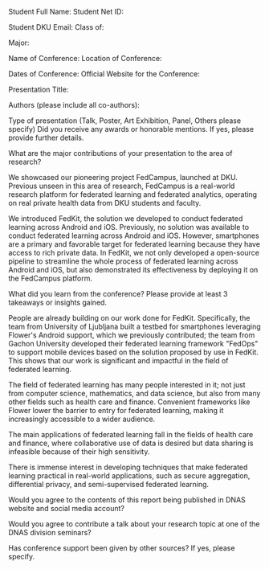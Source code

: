 Student Full Name:
Student Net ID:

Student DKU Email:
Class of:

Major:

Name of Conference:
Location of Conference:

Dates of Conference:
Official Website for the Conference:

Presentation Title:

Authors (please include all
co-authors):

Type of presentation (Talk, Poster, Art Exhibition, Panel,
Others please specify)
Did you receive any awards or honorable mentions. If yes,
please provide further details.

What are the major contributions of your
presentation to the area of research?

We showcased our pioneering project FedCampus, launched at DKU. Previous unseen in this area of research, FedCampus is a real-world research platform for federated learning and federated analytics, operating on real private health data from DKU students and faculty.

We introduced FedKit, the solution we developed to conduct federated learning across Android and iOS. Previously, no solution was available to conduct federated learning across Android and iOS. However, smartphones are a primary and favorable target for federated learning because they have access to rich private data. In FedKit, we not only developed a open-source pipeline to streamline the whole process of federated learning across Android and iOS, but also demonstrated its effectiveness by deploying it on the FedCampus platform.

What did you learn from the conference? Please
provide at least 3 takeaways or insights gained.

People are already building on our work done for FedKit. Specifically, the team from University of Ljubljana built a testbed for smartphones leveraging Flower's Android support, which we previously contributed; the team from Gachon University developed their federated learning framework "FedOps" to support mobile devices based on the solution proposed by use in FedKit. This shows that our work is significant and impactful in the field of federated learning.

The field of federated learning has many people interested in it; not just from computer science, mathematics, and data science, but also from many other fields such as health care and finance. Convenient frameworks like Flower lower the barrier to entry for federated learning, making it increasingly accessible to a wider audience.

The main applications of federated learning fall in the fields of health care and finance, where collaborative use of data is desired but data sharing is infeasible because of their high sensitivity.

There is immense interest in developing techniques that make federated learning practical in real-world applications, such as secure aggregation, differential privacy, and semi-supervised federated learning.

Would you agree to the contents of this report
being published in DNAS website and social media account?

Would you agree to contribute a talk about your
research topic at one of the DNAS division seminars?

Has conference support been given by other
sources? If yes, please specify.
